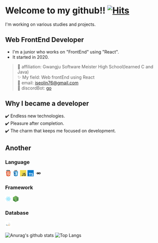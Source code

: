 # Welcome to my github!! [![Hits](https://hits.seeyoufarm.com/api/count/incr/badge.svg?url=https%3A%2F%2Fgithub.com%2Fiseolin76&count_bg=%2379C83D&title_bg=%23555555&icon=&icon_color=%23E7E7E7&title=hits&edge_flat=false&include_all_commit=%true&count_private=&true)](https://hits.seeyoufarm.com)

I'm working on various studies and projects.

## Web FrontEnd Developer

- I'm a junior who works on "FrontEnd" using "React".
- It started in 2020.

> 🏨 affiliation: Gwangju Software Meister High School(learned C and Java)  
> ✨ My field: Web frontEnd using React  
> 📮 email: iseolin76@gmail.com  
> 💬 discordBot: [go](
https://discord.com/api/oauth2/authorize?client_id=700963738966163487&permissions=522304&scope=bot)

## Why I became a developer

✔️ Endless new technologies.  
✔️ Pleasure after completion.  
✔️ The charm that keeps me focused on development.  

## Another

### Language

<code><img height="20" src="https://raw.githubusercontent.com/github/explore/80688e429a7d4ef2fca1e82350fe8e3517d3494d/topics/html/html.png"></code>
<code><img height="20" src="https://raw.githubusercontent.com/github/explore/80688e429a7d4ef2fca1e82350fe8e3517d3494d/topics/css/css.png"></code>
<code><img height="20" src="https://raw.githubusercontent.com/github/explore/80688e429a7d4ef2fca1e82350fe8e3517d3494d/topics/javascript/javascript.png"></code>
<code><img height="20" src="https://raw.githubusercontent.com/github/explore/80688e429a7d4ef2fca1e82350fe8e3517d3494d/topics/typescript/typescript.png"></code>
<code><img height="20" src="https://raw.githubusercontent.com/github/explore/80688e429a7d4ef2fca1e82350fe8e3517d3494d/topics/go/go.png"></code>

### Framework

<code><img height="20" src="https://raw.githubusercontent.com/github/explore/80688e429a7d4ef2fca1e82350fe8e3517d3494d/topics/react/react.png"></code>
<code><img height="20" src="https://raw.githubusercontent.com/github/explore/80688e429a7d4ef2fca1e82350fe8e3517d3494d/topics/nodejs/nodejs.png"></code>

### Database

<code><img height="20" src="https://raw.githubusercontent.com/github/explore/80688e429a7d4ef2fca1e82350fe8e3517d3494d/topics/mysql/mysql.png"></code>
  
![Anurag's github stats](https://github-readme-stats.vercel.app/api?username=iseolin76&show_icons=true)
![Top Langs](https://github-readme-stats.vercel.app/api/top-langs/?username=iseolin76&hide=Kotlin&show_icons=true&layout=compact)
